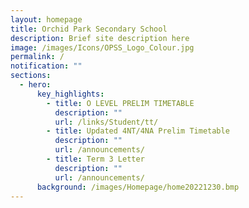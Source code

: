 ```yaml
---
layout: homepage
title: Orchid Park Secondary School
description: Brief site description here
image: /images/Icons/OPSS_Logo_Colour.jpg
permalink: /
notification: ""
sections:
  - hero:
      key_highlights:
        - title: O LEVEL PRELIM TIMETABLE
          description: ""
          url: /links/Student/tt/
        - title: Updated 4NT/4NA Prelim Timetable
          description: ""
          url: /announcements/
        - title: Term 3 Letter
          description: ""
          url: /announcements/
      background: /images/Homepage/home20221230.bmp
---
```

